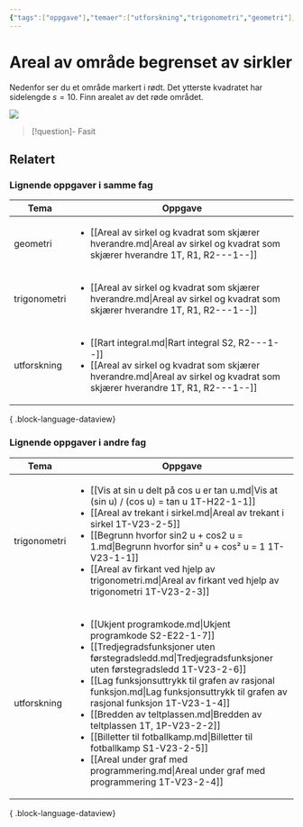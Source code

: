 ```yaml
---
{"tags":["oppgave"],"temaer":["utforskning","trigonometri","geometri"],"alias":[null],"del":1,"oppgave":null,"fag":["r2"],"eksamen":null,"dg-publish":true,"title":"Areal av område begrenset av sirkler","date":"2023-06-08","modified":"2023-06-08","todo":"fasit","permalink":"/areal-av-omrade-begrenset-av-sirkler/","dgPassFrontmatter":true}
---
```



# Areal av område begrenset av sirkler
Nedenfor ser du et område markert i rødt. Det ytterste kvadratet har sidelengde $s=10$. Finn arealet av det røde området.

![](/img/user/_resources/omraade-begrenset-av-sirkler.png)

>[!question]- Fasit
> 
>

## Relatert


### Lignende oppgaver i samme fag
| Tema         | Oppgave                                                                                                                                                                                                     |
| ------------ | ----------------------------------------------------------------------------------------------------------------------------------------------------------------------------------------------------------- |
| geometri     | <ul><li>[[Areal av sirkel og kvadrat som skjærer hverandre.md\\|Areal av sirkel og kvadrat som skjærer hverandre 1T, R1, R2-\--1-\-]]</li></ul>                                                             |
| trigonometri | <ul><li>[[Areal av sirkel og kvadrat som skjærer hverandre.md\\|Areal av sirkel og kvadrat som skjærer hverandre 1T, R1, R2-\--1-\-]]</li></ul>                                                             |
| utforskning  | <ul><li>[[Rart integral.md\\|Rart integral S2, R2-\--1-\-]]</li><li>[[Areal av sirkel og kvadrat som skjærer hverandre.md\\|Areal av sirkel og kvadrat som skjærer hverandre 1T, R1, R2-\--1-\-]]</li></ul> |

{ .block-language-dataview}

### Lignende oppgaver i andre fag
| Tema         | Oppgave                                                                                                                                                                                                                                                                                                                                                                                                                                                                                                                                                                                             |
| ------------ | --------------------------------------------------------------------------------------------------------------------------------------------------------------------------------------------------------------------------------------------------------------------------------------------------------------------------------------------------------------------------------------------------------------------------------------------------------------------------------------------------------------------------------------------------------------------------------------------------- |
| trigonometri | <ul><li>[[Vis at sin u delt på cos u er tan u.md\\|Vis at (sin u) / (cos u) = tan u 1T-H22-1-1]]</li><li>[[Areal av trekant i sirkel.md\\|Areal av trekant i sirkel 1T-V23-2-5]]</li><li>[[Begrunn hvorfor sin2 u + cos2 u = 1.md\\|Begrunn hvorfor sin² u + cos² u = 1 1T-V23-1-1]]</li><li>[[Areal av firkant ved hjelp av trigonometri.md\\|Areal av firkant ved hjelp av trigonometri 1T-V23-2-3]]</li></ul>                                                                                                                                                                                    |
| utforskning  | <ul><li>[[Ukjent programkode.md\\|Ukjent programkode S2-E22-1-7]]</li><li>[[Tredjegradsfunksjoner uten førstegradsledd.md\\|Tredjegradsfunksjoner uten førstegradsledd 1T-V23-2-6]]</li><li>[[Lag funksjonsuttrykk til grafen av rasjonal funksjon.md\\|Lag funksjonsuttrykk til grafen av rasjonal funksjon 1T-V23-1-4]]</li><li>[[Bredden av teltplassen.md\\|Bredden av teltplassen 1T, 1P-V23-2-2]]</li><li>[[Billetter til fotballkamp.md\\|Billetter til fotballkamp S1-V23-2-5]]</li><li>[[Areal under graf med programmering.md\\|Areal under graf med programmering 1T-V23-2-4]]</li></ul> |

{ .block-language-dataview}
